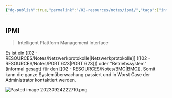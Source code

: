 ```yaml
---
{"dg-publish":true,"permalink":"/02-resources/notes/ipmi/","tags":["informatik/hardware/server"],"noteIcon":"","updated":"2025-10-29T12:59:06.905+01:00"}
---
```


## IPMI 
>Intelligent Plattform Management Interface


Es ist ein [[02 - RESOURCES/Notes/Netzwerkprotokolle\|Netzwerkprotokolle]] ([[02 - RESOURCES/Notes/PORT 623\|PORT 623]]) oder "Betriebssystem" (informal gesagt) für den [[02 - RESOURCES/Notes/BMC\|BMC]]. Somit kann die ganze Systemüberwachung passiert und in Worst Case der Administrator kontaktiert werden.  

![Pasted image 20230924222710.png](/img/user/02%20-%20RESOURCES/Files/IMG/Pasted%20image%2020230924222710.png)
